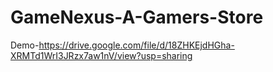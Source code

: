 # GameNexus-A-Gamers-Store

Demo-https://drive.google.com/file/d/18ZHKEjdHGha-XRMTd1WrI3JRzx7aw1nV/view?usp=sharing
